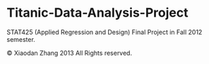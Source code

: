 Titanic-Data-Analysis-Project
=============================

STAT425 (Applied Regression and Design) Final Project in Fall 2012 semester.

© Xiaodan Zhang 2013 All Rights reserved.
